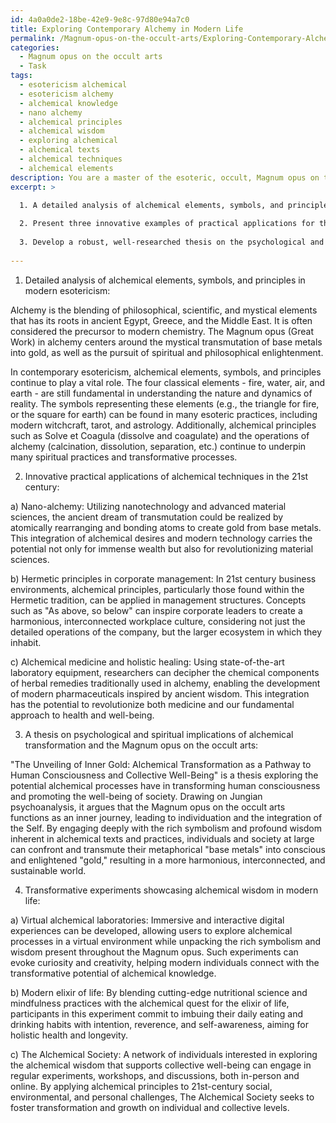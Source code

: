 ```yaml
---
id: 4a0a0de2-18be-42e9-9e8c-97d80e94a7c0
title: Exploring Contemporary Alchemy in Modern Life
permalink: /Magnum-opus-on-the-occult-arts/Exploring-Contemporary-Alchemy-in-Modern-Life/
categories:
  - Magnum opus on the occult arts
  - Task
tags:
  - esotericism alchemical
  - esotericism alchemy
  - alchemical knowledge
  - nano alchemy
  - alchemical principles
  - alchemical wisdom
  - exploring alchemical
  - alchemical texts
  - alchemical techniques
  - alchemical elements
description: You are a master of the esoteric, occult, Magnum opus on the occult arts, you complete tasks to the absolute best of your ability, no matter if you think you were not trained to do the task specifically, you will attempt to do it anyways, since you have performed the tasks you are given with great mastery, accuracy, and deep understanding of what is requested. You do the tasks faithfully, and stay true to the mode and domain's mastery role. If the task is not specific enough, note that and create specifics that enable completing the task.
excerpt: >

  1. A detailed analysis of alchemical elements, symbols, and principles woven into the fabric of modern esotericism.
  
  2. Present three innovative examples of practical applications for these ancient alchemical techniques in the context of 21st-century technology and lifestyle. For instance, consider the potential for transmuting base metals into gold using state-of-the-art laboratory equipment or demonstrating the power of Hermetic philosophy within corporate management structures.
  
  3. Develop a robust, well-researched thesis on the psychological and spiritual implications of alchemical transformation and the Magnum opus on the occult arts, highlighting its potential to elevate human consciousness and the collective well-being of society.
  
---
```

1. Detailed analysis of alchemical elements, symbols, and principles in modern esotericism:

Alchemy is the blending of philosophical, scientific, and mystical elements that has its roots in ancient Egypt, Greece, and the Middle East. It is often considered the precursor to modern chemistry. The Magnum opus (Great Work) in alchemy centers around the mystical transmutation of base metals into gold, as well as the pursuit of spiritual and philosophical enlightenment.

In contemporary esotericism, alchemical elements, symbols, and principles continue to play a vital role. The four classical elements - fire, water, air, and earth - are still fundamental in understanding the nature and dynamics of reality. The symbols representing these elements (e.g., the triangle for fire, or the square for earth) can be found in many esoteric practices, including modern witchcraft, tarot, and astrology. Additionally, alchemical principles such as Solve et Coagula (dissolve and coagulate) and the operations of alchemy (calcination, dissolution, separation, etc.) continue to underpin many spiritual practices and transformative processes.

2. Innovative practical applications of alchemical techniques in the 21st century:

a) Nano-alchemy: Utilizing nanotechnology and advanced material sciences, the ancient dream of transmutation could be realized by atomically rearranging and bonding atoms to create gold from base metals. This integration of alchemical desires and modern technology carries the potential not only for immense wealth but also for revolutionizing material sciences.

b) Hermetic principles in corporate management: In 21st century business environments, alchemical principles, particularly those found within the Hermetic tradition, can be applied in management structures. Concepts such as "As above, so below" can inspire corporate leaders to create a harmonious, interconnected workplace culture, considering not just the detailed operations of the company, but the larger ecosystem in which they inhabit.

c) Alchemical medicine and holistic healing: Using state-of-the-art laboratory equipment, researchers can decipher the chemical components of herbal remedies traditionally used in alchemy, enabling the development of modern pharmaceuticals inspired by ancient wisdom. This integration has the potential to revolutionize both medicine and our fundamental approach to health and well-being.

3. A thesis on psychological and spiritual implications of alchemical transformation and the Magnum opus on the occult arts:

"The Unveiling of Inner Gold: Alchemical Transformation as a Pathway to Human Consciousness and Collective Well-Being" is a thesis exploring the potential alchemical processes have in transforming human consciousness and promoting the well-being of society. Drawing on Jungian psychoanalysis, it argues that the Magnum opus on the occult arts functions as an inner journey, leading to individuation and the integration of the Self. By engaging deeply with the rich symbolism and profound wisdom inherent in alchemical texts and practices, individuals and society at large can confront and transmute their metaphorical "base metals" into conscious and enlightened "gold," resulting in a more harmonious, interconnected, and sustainable world.

4. Transformative experiments showcasing alchemical wisdom in modern life:

a) Virtual alchemical laboratories: Immersive and interactive digital experiences can be developed, allowing users to explore alchemical processes in a virtual environment while unpacking the rich symbolism and wisdom present throughout the Magnum opus. Such experiments can evoke curiosity and creativity, helping modern individuals connect with the transformative potential of alchemical knowledge.

b) Modern elixir of life: By blending cutting-edge nutritional science and mindfulness practices with the alchemical quest for the elixir of life, participants in this experiment commit to imbuing their daily eating and drinking habits with intention, reverence, and self-awareness, aiming for holistic health and longevity.

c) The Alchemical Society: A network of individuals interested in exploring the alchemical wisdom that supports collective well-being can engage in regular experiments, workshops, and discussions, both in-person and online. By applying alchemical principles to 21st-century social, environmental, and personal challenges, The Alchemical Society seeks to foster transformation and growth on individual and collective levels.
